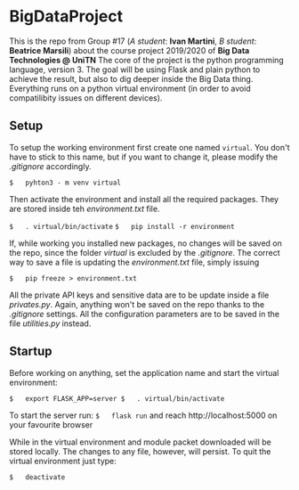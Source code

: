 # BigDataProject
This is the repo from Group #17 (*A student*: **Ivan Martini**, *B student*: **Beatrice Marsili**) about the course project 2019/2020 of **Big Data Technologies @ UniTN**
The core of the project is the python programming language, version 3. The goal will be using Flask and plain python to achieve the result, but also to dig deeper inside the Big Data thing. Everything runs on a python virtual environment (in order to avoid compatilibity issues on different devices).

## Setup
To setup the working environment first create one named `virtual`. You don't have to stick to this name, but if you want to change it, please modify the *.gitignore* accordingly. 

`
$	pyhton3 - m venv virtual
`

Then activate the environment and install all the required packages. They are stored inside teh *environment.txt* file.

`
$ 	. virtual/bin/activate
`
`
$	pip install -r environment
`

If, while working you installed new packages, no changes will be saved on the repo, since the folder *virtual* is excluded by the *.gitignore*. The correct way to save a file is updating the *environment.txt* file, simply issuing

`
$	pip freeze > environment.txt
`

All the private API keys and sensitive data are to be update inside a file *privates.py*. Again, anything won't be saved on the repo thanks to the *.gitignore* settings. All the configuration parameters are to be saved in the file *utilities.py* instead.

## Startup
Before working on anything, set the application name and start the virtual environment:

`
$	export FLASK_APP=server
$ 	. virtual/bin/activate 
`

To start the server run:
`
$	flask run
`
and reach http://localhost:5000 on your favourite browser

While in the virtual environment and module packet downloaded will be stored locally. The changes to any file, however, will persist. To quit the virtual environment just type:

`
$ 	deactivate
` 